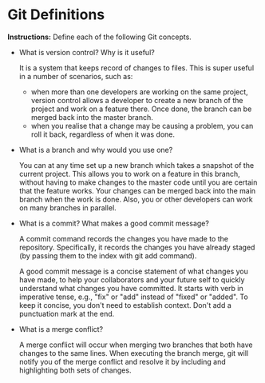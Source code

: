 # Git Definitions

**Instructions:** Define each of the following Git concepts.

* What is version control?  Why is it useful?

    It is a system that keeps record of changes to files. This is super useful in a number of scenarios, such as:
    * when more than one developers are working on the same project, version control allows a developer to create a new branch of the project and work on a feature there. Once done, the branch can be merged back into the master branch.
    * when you realise that a change may be causing a problem, you can roll it back, regardless of when it was done.

* What is a branch and why would you use one?

   You can at any time set up a new branch which takes a snapshot of the current project. This allows you to work on a feature in this branch, without having to make changes to the master code until you are certain that the feature works. Your changes can be merged back into the main branch when the work is done. Also, you or other developers can work on many branches in parallel.

* What is a commit? What makes a good commit message?

    A commit command records the changes you have made to the repository. Specifically, it records the changes you have already staged (by passing them to the index with git add command).

    A good commit message is a concise statement of what changes you have made, to help your collaborators and your future self to quickly understand what changes you have committed. It starts with verb in imperative tense, e.g., "fix" or "add" instead of "fixed" or "added". To keep it concise, you don't need to establish context. Don't add a punctuation mark at the end.

* What is a merge conflict?

    A merge conflict will occur when merging two branches that both have changes to the same lines. When executing the branch merge, git will notify you of the merge conflict and resolve it by including and highlighting both sets of changes.
